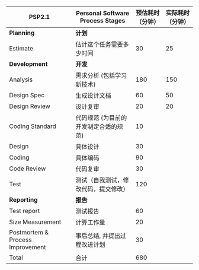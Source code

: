 PSP2.1 | Personal Software Process Stages | 预估耗时（分钟） | 实际耗时（分钟）
--- | --- | --- | --- 
**Planning** | **计划**
Estimate | 估计这个任务需要多少时间 | 30 |  25 |
**Development** | **开发**
Analysis |  需求分析 (包括学习新技术) | 180 | 150
Design Spec |  生成设计文档 | 60 | 50
Design Review | 设计复审 | 20 | 20
Coding Standard | 代码规范 (为目前的开发制定合适的规范) | 10 |
Design | 具体设计 | 30 | 
Coding | 具体编码 | 90 | 
Code Review | 代码复审 | 30 | 
Test | 测试（自我测试，修改代码，提交修改）| 120 | 
**Reporting** | **报告**
Test report | 测试报告 | 60 | 
Size Measurement | 计算工作量 | 20 | 
Postmortem & Process Improvement |  事后总结, 并提出过程改进计划 | 30 | 
Total | 合计 | 680 | 
